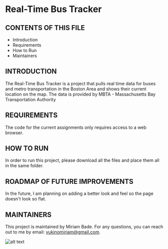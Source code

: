 # Real-Time Bus Tracker

CONTENTS OF THIS FILE
---------------------

 * Introduction
 * Requirements
 * How to Run
 * Maintainers
 
 INTRODUCTION
------------

The Real-Time Bus Tracker is a project that pulls real time data for buses and metro transportation in the Boston Area  and shows their current location on the map. The data is provided by MBTA - Massachusetts Bay Transportation Authority

REQUIREMENTS
------------
The code for the current assignments only requires access to a web browser.

HOW TO RUN
------------
In order to run this project, please download all the files and place them all in the same folder. 

ROADMAP OF FUTURE IMPROVEMENTS
-----------
In the future, I am planning on adding a better look and feel so the page doesn't look so flat.

MAINTAINERS
------------
This project is maintained by Miriam Bade.
For any questions, you can reach out to me by email: yukinomiriam@gmail.com.

![alt text](https://github.com/yukinomiriam/real-time-bus-tracker/blob/main/Real-Time_tracker.PNG)
